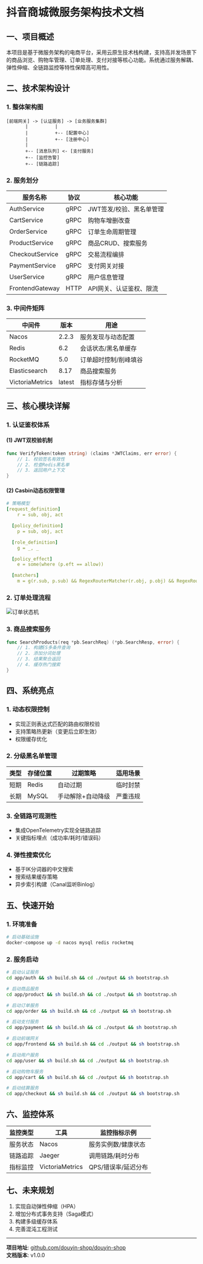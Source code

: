 # 抖音商城微服务架构技术文档

## 一、项目概述
本项目是基于微服务架构的电商平台，采用云原生技术栈构建，支持高并发场景下的商品浏览、购物车管理、订单处理、支付对接等核心功能。系统通过服务解耦、弹性伸缩、全链路监控等特性保障高可用性。

## 二、技术架构设计

### 1. 整体架构图
```
[前端网关] -> [认证服务] -> [业务服务集群]
       |          |
       |          +-- [配置中心]
       |          +-- [注册中心]
       |
       +-- [消息队列] <- [支付服务]
       +-- [监控告警]
       +-- [链路追踪]
```

### 2. 服务划分
| 服务名称            | 协议   | 核心功能           |
|-----------------|------|----------------|
| AuthService     | gRPC | JWT签发/校验、黑名单管理 |
| CartService     | gRPC | 购物车增删改查        |
| OrderService    | gRPC | 订单生命周期管理       |
| ProductService  | gRPC | 商品CRUD、搜索服务    |
| CheckoutService | gRPC | 交易流程编排         |
| PaymentService  | gRPC | 支付网关对接         |
| UserService     | gRPC | 用户信息管理         |
| FrontendGateway | HTTP | API网关、认证鉴权、限流  |
### 3. 中间件矩阵
| 中间件          | 版本           | 用途                               |
|----------------|----------------|----------------------------------|
| Nacos          | 2.2.3          | 服务发现与动态配置                 |
| Redis          | 6.2            | 会话状态/黑名单缓存                 |
| RocketMQ       | 5.0            | 订单超时控制/削峰填谷               |
| Elasticsearch  | 8.17           | 商品搜索服务                       |
| VictoriaMetrics| latest         | 指标存储与分析                     |

## 三、核心模块详解

### 1. 认证鉴权体系
#### (1) JWT双校验机制
```go
func VerifyToken(token string) (claims *JWTClaims, err error) {
    // 1. 校验签名有效性
    // 2. 检查Redis黑名单
    // 3. 返回用户上下文
}
```

#### (2) Casbin动态权限管理
```yaml
# 策略模型
[request_definition]
    r = sub, obj, act

  [policy_definition]
    p = sub, obj, act

  [role_definition]
    g = _, _

  [policy_effect]
    e = some(where (p.eft == allow))

  [matchers]
    m = g(r.sub, p.sub) && RegexRouterMatcher(r.obj, p.obj) && RegexRouterMatcher(r.act, p.act)
```

### 2. 订单处理流程
![订单状态机](https://via.placeholder.com/800x400.png?text=Order+State+Machine)

### 3. 商品搜索服务
```go
func SearchProducts(req *pb.SearchReq) (*pb.SearchResp, error) {
    // 1. 构建ES多条件查询
    // 2. 添加分词处理
    // 3. 结果聚合返回
    // 4. 缓存热门搜索
}
```

## 四、系统亮点

### 1. 动态权限控制
- 实现正则表达式匹配的路由权限校验
- 支持策略热更新（变更后立即生效）
- 权限缓存优化

### 2. 分级黑名单管理
| 类型   | 存储位置 | 过期策略           | 适用场景         |
|--------|----------|--------------------|----------------|
| 短期   | Redis    | 自动过期           | 临时封禁       |
| 长期   | MySQL    | 手动解除+自动降级  | 严重违规       |

### 3. 全链路可观测性
- 集成OpenTelemetry实现全链路追踪
- 关键指标埋点（成功率/耗时/错误码）

### 4. 弹性搜索优化
- 基于IK分词器的中文搜索
- 搜索结果缓存策略
- 异步索引构建（Canal监听Binlog）

## 五、快速开始

### 1. 环境准备
```bash
# 启动基础设施
docker-compose up -d nacos mysql redis rocketmq
```

### 2. 服务启动
```bash
# 启动认证服务
cd app/auth && sh build.sh && cd ./output && sh bootstrap.sh

# 启动商品服务 
cd app/product && sh build.sh && cd ./output && sh bootstrap.sh

# 启动订单服务
cd app/order && sh build.sh && cd ./output && sh bootstrap.sh

# 启动支付服务
cd app/payment && sh build.sh && cd ./output && sh bootstrap.sh

# 启动前端网关
cd app/frontend && sh build.sh && cd ./output && sh bootstrap.sh

# 启动用户服务
cd app/user && sh build.sh && cd ./output && sh bootstrap.sh

# 启动购物车服务
cd app/cart && sh build.sh && cd ./output && sh bootstrap.sh

# 启动结算服务
cd app/checkout && sh build.sh && cd ./output && sh bootstrap.sh
```


## 六、监控体系
| 监控类型 | 工具              | 监控指标示例       |
|------|-----------------|--------------|
| 服务状态 | Nacos           | 服务实例数/健康状态   |
| 链路追踪 | Jaeger          | 调用链路/耗时分布    |
| 指标监控 | VictoriaMetrics | QPS/错误率/延迟分布 |
## 七、未来规划
1. 实现自动弹性伸缩（HPA）
2. 增加分布式事务支持（Saga模式）
3. 构建多级缓存体系
4. 完善混沌工程测试

---
**项目地址**: [github.com/douyin-shop/douyin-shop](https://github.com/douyin-shop/douyin-shop)  
**文档版本**: v1.0.0